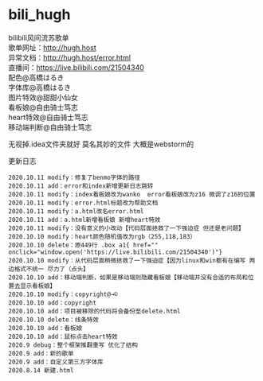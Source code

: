 # bili_hugh
bilibili风间流苏歌单<br>
歌单网址：http://hugh.host<br>
异常文档：http://hugh.host/error.html<br>
直播间：https://live.bilibili.com/21504340<br>
配色@高橋はるき<br>
字体库@高橋はるき<br>
图片特效@甜甜小仙女<br>
看板娘@自由骑士笃志<br>
heart特效@自由骑士笃志<br>
移动端判断@自由骑士笃志<br>

无视掉.idea文件夹就好 莫名其妙的文件 大概是webstorm的<br>

更新日志<br>
```
2020.10.11 modify：修复了benmo字体的路径
2020.10.11 add：error和index新增更新日志跳转
2020.10.11 modify：index看板娘改为wanko  error看板娘改为z16 微调了z16的位置
2020.10.11 modify：error.html标题改为帮助文档
2020.10.11 modify：a.html改名error.html
2020.10.11 add：a.html新增看板娘 新增heart特效
2020.10.11 modify：没有意义的小改动【代码层面拯救了一下强迫症 但还是老问题】
2020.10.10 modify：heart颜色随机值改为rgb（255,118,183）
2020.10.10 delete：原449行 .box a1{ href="" onclick="window.open('https://live.bilibili.com/21504340')"}
2020.10.10 modify：从代码层面稍微拯救了一下强迫症【因为linux和win都有在编写 两边格式不统一 尽力了（点头】
2020.10.10 add：移动端判断，如果是移动端则隐藏看板娘【移动端并没有合适的布局和位置去显示看板娘】
2020.10.10 modify：copyright@→©
2020.10.10 add：copyright
2020.10.10 add：项目被移除的代码将会备份至delete.html
2020.10.10 delete：线条特效
2020.10.10 add：看板娘
2020.10.10 add：鼠标点击heart特效
2020.9 debug：整个框架推翻重写 优化了结构
2020.9 add：新的歌单
2020.9 add：自定义第三方字体库
2020.8.14 新建.html
